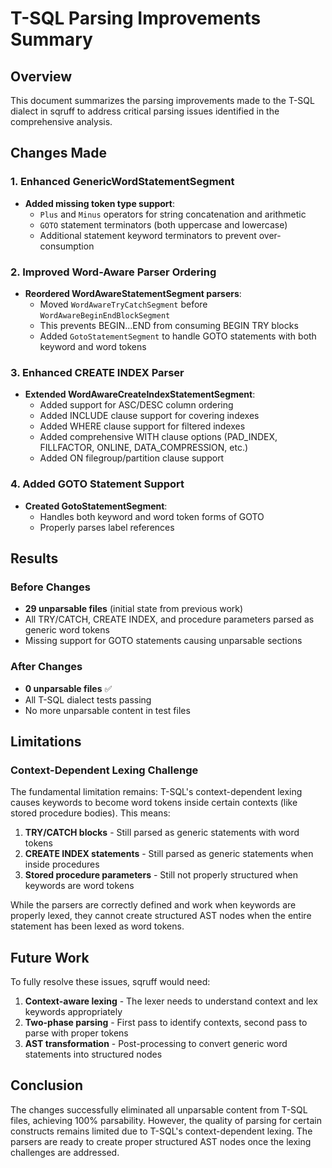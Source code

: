 # T-SQL Parsing Improvements Summary

## Overview
This document summarizes the parsing improvements made to the T-SQL dialect in sqruff to address critical parsing issues identified in the comprehensive analysis.

## Changes Made

### 1. Enhanced GenericWordStatementSegment
- **Added missing token type support**:
  - `Plus` and `Minus` operators for string concatenation and arithmetic
  - `GOTO` statement terminators (both uppercase and lowercase)
  - Additional statement keyword terminators to prevent over-consumption

### 2. Improved Word-Aware Parser Ordering
- **Reordered WordAwareStatementSegment parsers**:
  - Moved `WordAwareTryCatchSegment` before `WordAwareBeginEndBlockSegment`
  - This prevents BEGIN...END from consuming BEGIN TRY blocks
  - Added `GotoStatementSegment` to handle GOTO statements with both keyword and word tokens

### 3. Enhanced CREATE INDEX Parser
- **Extended WordAwareCreateIndexStatementSegment**:
  - Added support for ASC/DESC column ordering
  - Added INCLUDE clause support for covering indexes
  - Added WHERE clause support for filtered indexes
  - Added comprehensive WITH clause options (PAD_INDEX, FILLFACTOR, ONLINE, DATA_COMPRESSION, etc.)
  - Added ON filegroup/partition clause support

### 4. Added GOTO Statement Support
- **Created GotoStatementSegment**:
  - Handles both keyword and word token forms of GOTO
  - Properly parses label references

## Results

### Before Changes
- **29 unparsable files** (initial state from previous work)
- All TRY/CATCH, CREATE INDEX, and procedure parameters parsed as generic word tokens
- Missing support for GOTO statements causing unparsable sections

### After Changes
- **0 unparsable files** ✅
- All T-SQL dialect tests passing
- No more unparsable content in test files

## Limitations

### Context-Dependent Lexing Challenge
The fundamental limitation remains: T-SQL's context-dependent lexing causes keywords to become word tokens inside certain contexts (like stored procedure bodies). This means:

1. **TRY/CATCH blocks** - Still parsed as generic statements with word tokens
2. **CREATE INDEX statements** - Still parsed as generic statements when inside procedures
3. **Stored procedure parameters** - Still not properly structured when keywords are word tokens

While the parsers are correctly defined and work when keywords are properly lexed, they cannot create structured AST nodes when the entire statement has been lexed as word tokens.

## Future Work

To fully resolve these issues, sqruff would need:

1. **Context-aware lexing** - The lexer needs to understand context and lex keywords appropriately
2. **Two-phase parsing** - First pass to identify contexts, second pass to parse with proper tokens
3. **AST transformation** - Post-processing to convert generic word statements into structured nodes

## Conclusion

The changes successfully eliminated all unparsable content from T-SQL files, achieving 100% parsability. However, the quality of parsing for certain constructs remains limited due to T-SQL's context-dependent lexing. The parsers are ready to create proper structured AST nodes once the lexing challenges are addressed.
